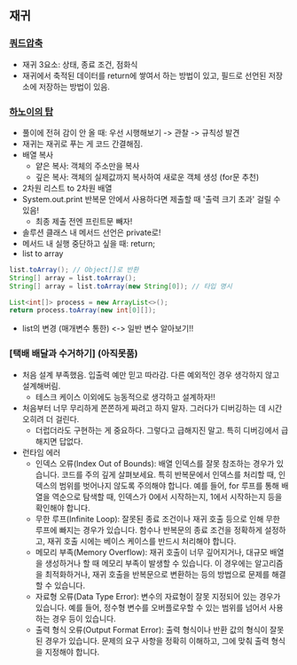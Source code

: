 ## 재귀
### [쿼드압축](프로그래머스/Lv.2/68936. 쿼드압축 후 개수 세기)
- 재귀 3요소: 상태, 종료 조건, 점화식
- 재귀에서 축적된 데이터를 return에 쌓여서 하는 방법이 있고, 필드로 선언된 저장소에 저장하는 방법이 있음.

### [하노이의 탑](프로그래머스/Lv.2/12946. 하노이의 탑)
- 풀이에 전혀 감이 안 올 때: 우선 시행해보기 -> 관찰 -> 규칙성 발견
- 재귀는 재귀로 푸는 게 코드 간결해짐.
- 배열 복사
  - 얕은 복사: 객체의 주소만을 복사
  - 깊은 복사: 객체의 실제값까지 복사하여 새로운 객체 생성 (for문 추천)
- 2차원 리스트 to 2차원 배열
- System.out.print 반복문 안에서 사용하다면 제출할 때 '출력 크기 초과' 걸릴 수 있음!
  - 최종 제출 전엔 프린트문 빼자!
- 솔루션 클래스 내 메서드 선언은 private로!
- 메서드 내 실행 중단하고 싶을 때: return;
- list to array
```java
list.toArray(); // Object[]로 반환
String[] array = list.toArray();
String[] array = list.toArray(new String[0]); // 타입 명시

List<int[]> process = new ArrayList<>();
return process.toArray(new int[0][]);
```
- list의 변경 (매개변수 통한) <-> 일반 변수 알아보기!!

### [택배 배달과 수거하기]  (아직못품)
- 처음 설계 부족했음. 입출력 예만 믿고 따라감. 다른 예외적인 경우 생각하지 않고 설계해버림.
  - 테스크 케이스 이외에도 능동적으로 생각하고 설계하자!!
- 처음부터 너무 무리하게 쫀쫀하게 짜려고 하지 말자. 그러다가 디버깅하는 데 시간 오히려 더 걸린다.
  - 더럽더라도 구현하는 게 중요하다. 그렇다고 급해지진 말고. 특히 디버깅에서 급해지면 답없다.
- 런타임 에러
  - 인덱스 오류(Index Out of Bounds): 배열 인덱스를 잘못 참조하는 경우가 있습니다. 코드를 주의 깊게 살펴보세요. 특히 반복문에서 인덱스를 처리할 때, 인덱스의 범위를 벗어나지 않도록 주의해야 합니다. 예를 들어, for 루프를 통해 배열을 역순으로 탐색할 때, 인덱스가 0에서 시작하는지, 1에서 시작하는지 등을 확인해야 합니다.
  - 무한 루프(Infinite Loop): 잘못된 종료 조건이나 재귀 호출 등으로 인해 무한 루프에 빠지는 경우가 있습니다. 함수나 반복문의 종료 조건을 정확하게 설정하고, 재귀 호출 시에는 베이스 케이스를 반드시 처리해야 합니다.
  - 메모리 부족(Memory Overflow): 재귀 호출이 너무 깊어지거나, 대규모 배열을 생성하거나 할 때 메모리 부족이 발생할 수 있습니다. 이 경우에는 알고리즘을 최적화하거나, 재귀 호출을 반복문으로 변환하는 등의 방법으로 문제를 해결할 수 있습니다.
  - 자료형 오류(Data Type Error): 변수의 자료형이 잘못 지정되어 있는 경우가 있습니다. 예를 들어, 정수형 변수를 오버플로우할 수 있는 범위를 넘어서 사용하는 경우 등이 있습니다.
  - 출력 형식 오류(Output Format Error): 출력 형식이나 반환 값의 형식이 잘못된 경우가 있습니다. 문제의 요구 사항을 정확히 이해하고, 그에 맞춰 출력 형식을 지정해야 합니다.
